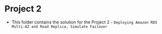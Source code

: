 # Project 2
- This folder contains the solution for the Project 2 - `Deploying Amazon RDS Multi-AZ and Read
Replica, Simulate Failover`
